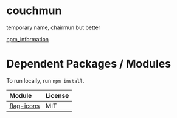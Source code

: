 # couchmun

temporary name, chairmun but better

[npm_information](npm_information.md)

# Dependent Packages / Modules

To run locally, run `npm install`.

| Module                                                      | License |
| :---------------------------------------------------------- | :------ |
| [flag-icons](https://github.com/lipis/flag-icons/tree/main) | MIT     |
